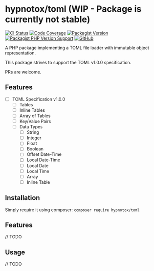 # hypnotox/toml (WIP - Package is currently not stable)

[![CI Status](https://github.com/hypnotox/php-toml/actions/workflows/ci.yml/badge.svg)](https://github.com/hypnotox/php-toml)
[![Code Coverage](https://codecov.io/gh/hypnotox/php-toml/branch/main/graph/badge.svg?token=FrsdlOIbRo)](https://codecov.io/gh/hypnotox/php-toml)
[![Packagist Version](https://badgen.net/packagist/v/hypnotox/toml)](https://packagist.org/packages/hypnotox/toml)
[![Packagist PHP Version Support](https://badgen.net/packagist/php/hypnotox/toml)](https://packagist.org/packages/hypnotox/toml)
[![GitHub](https://badgen.net/packagist/license/hypnotox/toml)](/LICENSE.md)

A PHP package implementing a TOML file loader with immutable object representation.

This package strives to support the TOML v1.0.0 specification.

PRs are welcome.

## Features
- [ ] TOML Specification v1.0.0
  - [ ] Tables
  - [ ] Inline Tables
  - [ ] Array of Tables
  - [ ] Key/Value Pairs
  - [ ] Data Types
    - [ ] String
    - [ ] Integer
    - [ ] Float
    - [ ] Boolean
    - [ ] Offset Date-Time
    - [ ] Local Date-Time
    - [ ] Local Date
    - [ ] Local Time
    - [ ] Array
    - [ ] Inline Table

## Installation

Simply require it using composer: `composer require hypnotox/toml`

## Features

// TODO

## Usage

// TODO
